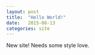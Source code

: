 ```yaml
---
layout: post
title:  "Hello World!"
date:   2015-06-13
categories: site
---
```


New site! Needs some style love.
